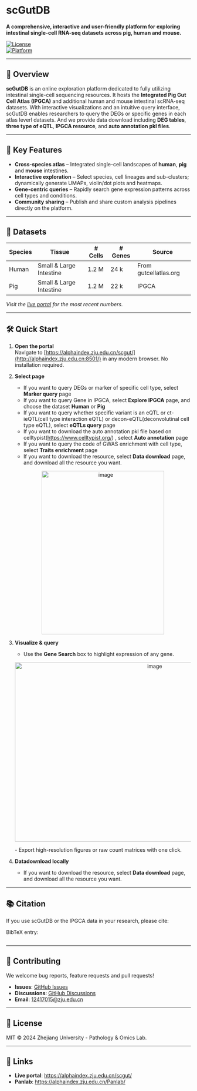 # scGutDB  
**A comprehensive, interactive and user-friendly platform for exploring intestinal single-cell RNA-seq datasets across pig, human and mouse.**

[![License](https://img.shields.io/badge/License-MIT-blue.svg)](LICENSE)  
[![Platform](https://img.shields.io/badge/platform-Web-blue)](http://alphaindex.zju.edu.cn:8501/)  

---

## 📌 Overview
**scGutDB** is an online exploration platform dedicated to fully utilizing intestinal single-cell sequencing resources. It hosts the **Integrated Pig Gut Cell Atlas (IPGCA)** and additional human and mouse intestinal scRNA-seq datasets. With interactive visualizations and an intuitive query interface, scGutDB enables researchers to query the DEGs or specific genes in each atlas leverl datasets. And we provide data download including **DEG tables**, **three type of eQTL**, **IPGCA resource**, and **auto annotation pkl files**.

---

## 🚀 Key Features
- **Cross-species atlas** – Integrated single-cell landscapes of **human**, **pig** and **mouse** intestines.  
- **Interactive exploration** – Select species, cell lineages and sub-clusters; dynamically generate UMAPs, violin/dot plots and heatmaps.  
- **Gene-centric queries** – Rapidly search gene expression patterns across cell types and conditions.  
- **Community sharing** – Publish and share custom analysis pipelines directly on the platform.

---

## 🧬 Datasets
| Species | Tissue | # Cells | # Genes | Source |
|---------|--------|---------|---------|--------|
| Human   | Small & Large Intestine | 1.2 M | 24 k | From gutcellatlas.org |
| Pig     | Small & Large Intestine  | 1.2 M | 22 k | IPGCA |

*Visit the [live portal](https://alphaindex.zju.edu.cn/scgut/) for the most recent numbers.*

---

## 🛠️ Quick Start
1. **Open the portal**  
   Navigate to [https://alphaindex.zju.edu.cn/scgut/](http://alphaindex.zju.edu.cn:8501/) in any modern browser. No installation required.

2. **Select page**  
   - If you want to query DEGs or marker of specific cell type, select **Marker query** page
   - If you want to query Gene in IPGCA, select **Explore IPGCA** page, and choose the dataset **Human** or **Pig**
   - If you want to query whether specific variant is an eQTL or ct-ieQTL(cell type interaction eQTL) or decon-eQTL(deconvolutinal cell type eQTL), select **eQTLs query** page
   - If you want to download the auto annotation pkl file based on celltypist(https://www.celltypist.org/) , select **Auto annotation** page
   - If you want to query the code of GWAS enrichment with cell type, select **Traits enrichment** page
   - If you want to download the resource, select **Data download** page, and download all the resource you want.
   <p align="center">
   <img width="334" height="445" alt="image" src="https://github.com/user-attachments/assets/2673328a-c41a-4c0f-9dd2-ba4b9edef58c" />
   </p>
4. **Visualize & query**  
   - Use the **Gene Search** box to highlight expression of any gene.  
   <p align="center">
   <img width="747" height="488" alt="image" src="https://github.com/user-attachments/assets/ed3167bf-81aa-4f1c-9760-6449bc351a87" />
   </p>
   - Export high-resolution figures or raw count matrices with one click.

6. **Datadownload locally**  
   - If you want to download the resource, select **Data download** page, and download all the resource you want. 

---

## 📚 Citation
If you use scGutDB or the IPGCA data in your research, please cite:

> 
BibTeX entry:
```bibtex
```

---

## 🤝 Contributing
We welcome bug reports, feature requests and pull requests!  
- **Issues**: [GitHub Issues](https://github.com/zjupatholab/scGutDB/issues)  
- **Discussions**: [GitHub Discussions](https://github.com/zjupatholab/scGutDB/discussions)  
- **Email**: 12417015@zju.edu.cn

---

## 📄 License
MIT © 2024 Zhejiang University - Pathology & Omics Lab.

---

## 🔗 Links
- **Live portal**: https://alphaindex.zju.edu.cn/scgut/
- **Panlab**: https://alphaindex.zju.edu.cn/Panlab/
